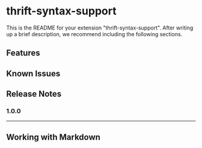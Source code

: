 # thrift-syntax-support

This is the README for your extension "thrift-syntax-support". After writing up a brief description, we recommend including the following sections.

## Features


## Known Issues


## Release Notes


### 1.0.0

-----------------------------------------------------------------------------------------------------------

## Working with Markdown
